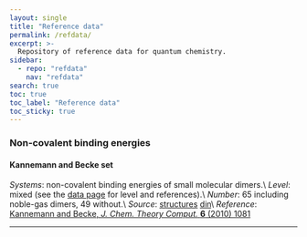 ```yaml
---
layout: single
title: "Reference data"
permalink: /refdata/
excerpt: >-
  Repository of reference data for quantum chemistry.
sidebar:
  - repo: "refdata"
    nav: "refdata" 
search: true
toc: true
toc_label: "Reference data"
toc_sticky: true
---
```


### Non-covalent binding energies

#### Kannemann and Becke set

*Systems*: non-covalent binding energies of small molecular dimers.\\
*Level*: mixed (see the [data page](/refdata/nci/kb/) for level and references).\\
*Number*: 65 including noble-gas dimers, 49 without.\\
*Source*: [structures](https://github.com/aoterodelaroza/refdata/tree/master/20_kb65)
[din](https://github.com/aoterodelaroza/refdata/blob/master/10_din/kb65.din)\\
*Reference*: [Kannemann and Becke, *J. Chem. Theory Comput.* **6** (2010) 1081](http://dx.doi.org/10.1021/ct900699r)

---

